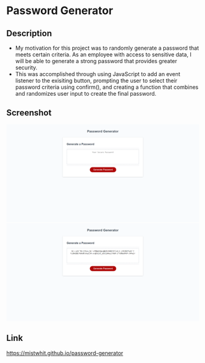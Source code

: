 # Password Generator

## Description
- My motivation for this project was to randomly generate a password that meets certain criteria. As an employee with access to sensitive data, I will be able to generate a strong password that provides greater security. 
- This was accomplished through using JavaScript to add an event listener to the exisiting button, prompting the user to select their password criteria using confirm(), and creating a function that combines and randomizes user input to create the final password. 

## Screenshot
![Screenshot of Password Generator](screencapture-mistwhit-password-generator-2.png)
![Screenshot of Password Generator](screencapture-mistwhit-password-generator.png)

## Link
https://mistwhit.github.io/password-generator